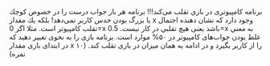 برنامه كامپيوتری در بازي تقلب می‌كند!!! برنامه هر بار جواب درست را در خصوص كوچك يا بزرگ بودن حدس كاربر نمی‌دهد! بلكه يك مقدار x وجود دارد كه نشان دهنده احتمال تقلب كامپيوتر است. مثلا اگر 0=x باشد يعنی هيچ تقلبي در كار نيست. 0.5=x به معني غلط بودن جواب‌های كامپيوتر در ۵٠% موارد است. برنامه بازی را به نحوی تغيير دهيد كه در ابتدای بازی مقدار x را از كاربر بگيرد و در ادامه به همان ميزان در بازی تقلب كند. (١٠ نمره)